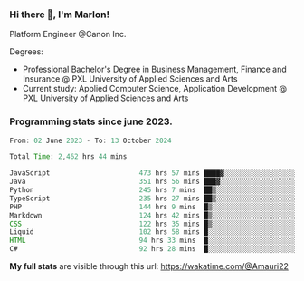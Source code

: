 
### Hi there 👋, I'm Marlon!

Platform Engineer @Canon Inc.

Degrees: 
- Professional Bachelor's Degree in Business Management, Finance and Insurance @ PXL University of Applied Sciences and Arts
- Current study: Applied Computer Science, Application Development @ PXL University of Applied Sciences and Arts

### Programming stats since june 2023.
<!--START_SECTION:waka-->

```java
From: 02 June 2023 - To: 13 October 2024

Total Time: 2,462 hrs 44 mins

JavaScript                      473 hrs 57 mins ████▓░░░░░░░░░░░░░░░░░░░░   18.95 %
Java                            351 hrs 56 mins ███▓░░░░░░░░░░░░░░░░░░░░░   14.07 %
Python                          245 hrs 7 mins  ██▒░░░░░░░░░░░░░░░░░░░░░░   09.80 %
TypeScript                      235 hrs 27 mins ██▒░░░░░░░░░░░░░░░░░░░░░░   09.42 %
PHP                             144 hrs 9 mins  █▒░░░░░░░░░░░░░░░░░░░░░░░   05.76 %
Markdown                        124 hrs 42 mins █▒░░░░░░░░░░░░░░░░░░░░░░░   04.99 %
CSS                             122 hrs 35 mins █▒░░░░░░░░░░░░░░░░░░░░░░░   04.90 %
Liquid                          102 hrs 58 mins █░░░░░░░░░░░░░░░░░░░░░░░░   04.12 %
HTML                            94 hrs 33 mins  █░░░░░░░░░░░░░░░░░░░░░░░░   03.78 %
C#                              92 hrs 28 mins  █░░░░░░░░░░░░░░░░░░░░░░░░   03.70 %
```

<!--END_SECTION:waka-->
**My full stats** are visible through this url: https://wakatime.com/@Amauri22

